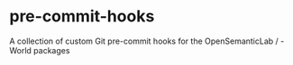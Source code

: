 # pre-commit-hooks
A collection of custom Git pre-commit hooks for the OpenSemanticLab / -World packages
